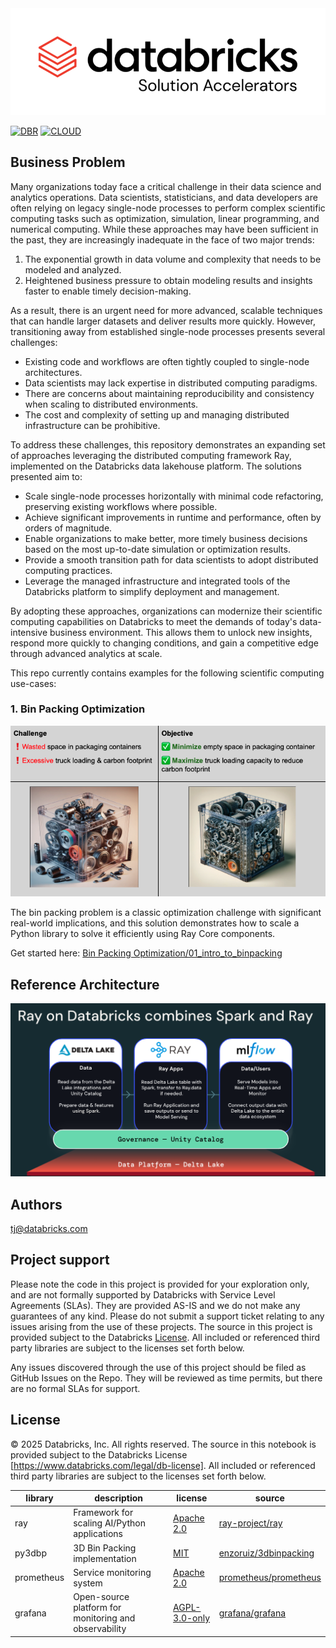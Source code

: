 <img src=https://raw.githubusercontent.com/databricks-industry-solutions/.github/main/profile/solacc_logo.png width="600px">

[![DBR](https://img.shields.io/badge/DBR-15.3_ML+-red?logo=databricks&style=for-the-badge)](https://docs.databricks.com/release-notes/runtime/CHANGE_ME.html)
[![CLOUD](https://img.shields.io/badge/CLOUD-ALL-blue?logo=googlecloud&style=for-the-badge)](https://databricks.com/try-databricks)

## Business Problem
Many organizations today face a critical challenge in their data science and analytics operations. Data scientists, statisticians, and data developers are often relying on legacy single-node processes to perform complex scientific computing tasks such as optimization, simulation, linear programming, and numerical computing. While these approaches may have been sufficient in the past, they are increasingly inadequate in the face of two major trends:

1. The exponential growth in data volume and complexity that needs to be modeled and analyzed.
2. Heightened business pressure to obtain modeling results and insights faster to enable timely decision-making.

As a result, there is an urgent need for more advanced, scalable techniques that can handle larger datasets and deliver results more quickly. However, transitioning away from established single-node processes presents several challenges:
* Existing code and workflows are often tightly coupled to single-node architectures.
* Data scientists may lack expertise in distributed computing paradigms.
* There are concerns about maintaining reproducibility and consistency when scaling to distributed environments.
* The cost and complexity of setting up and managing distributed infrastructure can be prohibitive.

To address these challenges, this repository demonstrates an expanding set of approaches leveraging the distributed computing framework Ray, implemented on the Databricks data lakehouse platform. The solutions presented aim to:
* Scale single-node processes horizontally with minimal code refactoring, preserving existing workflows where possible.
* Achieve significant improvements in runtime and performance, often by orders of magnitude.
* Enable organizations to make better, more timely business decisions based on the most up-to-date simulation or optimization results.
* Provide a smooth transition path for data scientists to adopt distributed computing practices.
* Leverage the managed infrastructure and integrated tools of the Databricks platform to simplify deployment and management.

By adopting these approaches, organizations can modernize their scientific computing capabilities on Databricks to meet the demands of today's data-intensive business environment. This allows them to unlock new insights, respond more quickly to changing conditions, and gain a competitive edge through advanced analytics at scale.

This repo currently contains examples for the following scientific computing use-cases:

### 1. Bin Packing Optimization

![Bin packing objective](./images/binpack_objective.png)

The bin packing problem is a classic optimization challenge with significant real-world implications, and this solution demonstrates how to scale a Python library to solve it efficiently using Ray Core components.

Get started here: [Bin Packing Optimization/01_intro_to_binpacking](Bin_Packing_Optimization/01_intro_to_binpacking.py)

## Reference Architecture
![Ray on Databricks Stack](./images/ray_databricks_stack.png)
<!-- ![Ray on Databricks Stack](./images/ray_databricks_flow.png) -->

## Authors
<tj@databricks.com>

## Project support 

Please note the code in this project is provided for your exploration only, and are not formally supported by Databricks with Service Level Agreements (SLAs). They are provided AS-IS and we do not make any guarantees of any kind. Please do not submit a support ticket relating to any issues arising from the use of these projects. The source in this project is provided subject to the Databricks [License](./LICENSE.md). All included or referenced third party libraries are subject to the licenses set forth below.

Any issues discovered through the use of this project should be filed as GitHub Issues on the Repo. They will be reviewed as time permits, but there are no formal SLAs for support. 

## License

&copy; 2025 Databricks, Inc. All rights reserved. The source in this notebook is provided subject to the Databricks License [https://www.databricks.com/legal/db-license].  All included or referenced third party libraries are subject to the licenses set forth below.

| library                                | description             | license    | source                                              |
|----------------------------------------|-------------------------|------------|-----------------------------------------------------|
|ray|Framework for scaling AI/Python applications|[Apache 2.0](https://github.com/ray-project/ray/blob/master/LICENSE)|[ray-project/ray](https://github.com/ray-project/ray)|
|py3dbp|3D Bin Packing implementation|[MIT](https://github.com/enzoruiz/3dbinpacking/blob/master/LICENSE)|[enzoruiz/3dbinpacking](https://github.com/enzoruiz/3dbinpacking)|
|prometheus|Service monitoring system|[Apache 2.0](https://github.com/prometheus/prometheus/blob/main/LICENSE)|[prometheus/prometheus](https://github.com/prometheus/prometheus)|
|grafana|Open-source platform for monitoring and observability|[AGPL-3.0-only](https://github.com/grafana/grafana/blob/main/LICENSE)|[grafana/grafana](https://github.com/grafana/grafana/tree/main)|
